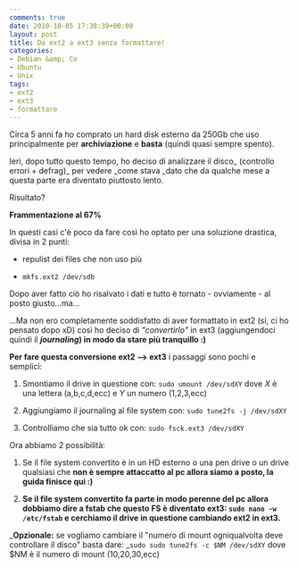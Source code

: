 ```yaml
---
comments: true
date: 2010-10-05 17:38:39+00:00
layout: post
title: Da ext2 a ext3 senza formattare!
categories:
- Debian &amp; Co
- Ubuntu
- Unix
tags:
- ext2
- ext3
- formattare
---
```


Circa 5 anni fa ho comprato un hard disk esterno da 250Gb che uso principalmente per **archiviazione** e **basta** (quindi quasi sempre spento).

Ieri, dopo tutto questo tempo, ho deciso di analizzare il disco_ (controllo errori + defrag)_ per vedere _come stava _dato che da qualche mese a questa parte era diventato piuttosto lento.

Risultato?

**Frammentazione al 67%**

In questi casi c'è poco da fare così ho optato per una soluzione drastica, divisa in 2 punti:



	
  * repulist dei files che non uso più

	
  * `mkfs.ext2 /dev/sdb`


Dopo aver fatto ciò ho risalvato i dati e tutto è tornato - ovviamente - al posto giusto...ma...

...Ma non ero completamente soddisfatto di aver formattato in ext2 (si, ci ho pensato dopo xD) così ho deciso di _"convertirlo"_ in ext3 (aggiungendoci quindi il **_journaling_) in modo da stare più tranquillo :)**

**Per fare questa conversione ext2 --> ext3** i passaggi sono pochi e semplici:



	
  1. Smontiamo il drive in questione con: `sudo umount /dev/sdXY` dove _X_ è una lettera (a,b,c,d,ecc) e _Y_ un numero (1,2,3,ecc)

	
  2. Aggiungiamo il journaling al file system con: `sudo tune2fs -j /dev/sdXY`

	
  3. Controlliamo che sia tutto ok con: `sudo fsck.ext3 /dev/sdXY`


Ora abbiamo 2 possibilità:

	
  1. Se il file system convertito è in un HD esterno o una pen drive o un drive qualsiasi che **non è sempre attaccatto al pc allora siamo a posto, la guida finisce qui :)**

	
  2. **Se il file system convertito fa parte in modo perenne del pc allora dobbiamo dire a fstab che questo FS è diventato ext3: `sudo nano -w /etc/fstab` e cerchiamo il drive in questione cambiando ext2 in ext3.**


_**Opzionale:** se vogliamo cambiare il "numero di mount ogniqualvolta deve controllare il disco" basta dare: _`sudo sudo tune2fs -c $NM /dev/sdXY` dove $NM è il numero di mount (10,20,30,ecc)
